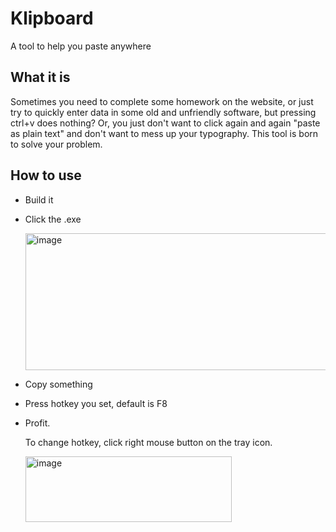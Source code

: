 # Klipboard
A tool to help you paste anywhere

## What it is
Sometimes you need to complete some homework on the website, or just try to quickly enter data in some old and unfriendly software, but pressing ctrl+v does nothing? Or, you just don't want to click again and again "paste as plain text" and don't want to mess up your typography. This tool is born to solve your problem.

## How to use

- Build it
- Click the .exe

  <img width="610" height="219" alt="image" src="https://github.com/user-attachments/assets/438afb18-d19f-4b17-8cd0-7e976040845d" />
- Copy something
- Press hotkey you set, default is F8
- Profit.

  To change hotkey, click right mouse button on the tray icon.
  
  <img width="330" height="105" alt="image" src="https://github.com/user-attachments/assets/d209e459-52be-420a-84b8-d06e99d91ebd" />


